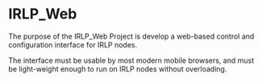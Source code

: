 IRLP_Web
========

The purpose of the IRLP_Web Project is develop a web-based control and configuration interface for IRLP nodes.

The interface must be usable by most modern mobile browsers, and must be light-weight enough to run on IRLP nodes without overloading.


